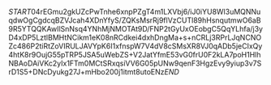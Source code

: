 $START$04rEGmu2gkUZcPwTnhe6xnpPZgT4m1LXVbj6/iJ0iYU8Wl3uMQNNuqdwOgCgdcqBZVJcah4XDnYfyS/ZQKsMsrRj9flVzCUTl89hHsnqutmwO6aB9R5YTQQKAwIlSnNsq4YNhMjNMOTAt9D/FNP2tGyUxOEobgC5QqYLhfa/j3yD4xDP5LztlBMHtNCikm1eK08nRCdkei4dxhDngMa+s+nCRLj3RPrLJqNCNOZc486P2tiRtZoVIRULJAVYpK6I1xfnspW7V4dV8cSMsXR8VJ0qADb5jeCIxQy4htK8r9OujG55pTRP5JSA5uWebZS+V2JatYfmE53vG0frU0F2kLA7poH1HlhNBAoDAiVKc2yIx1FTm0MCtSRxqsiVV6G05pUNw9qenF3HgzEvy9yiup3v7SrD1S5+DNcDyukg27J+mHbo200j1itmt8utoENz$END$